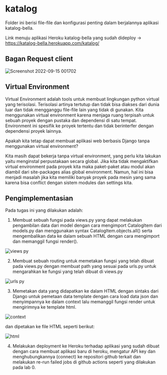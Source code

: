 # katalog

Folder ini berisi file-file dan konfigurasi penting dalam berjalannya aplikasi katalog-bella.

Link menuju aplikasi Heroku katalog-bella yang sudah dideploy -> https://katalog-bella.herokuapp.com/katalog/

## Bagan Request client

![Screenshot 2022-09-15 001702](https://user-images.githubusercontent.com/112465346/190220294-0bac5b82-7f5c-411f-8b9e-991071a78784.png)


## Virtual Environment

Virtual Environment adalah tools untuk membuat lingkungan python virtual yang terisolasi. Terisolasi artinya tertutup dan tidak bisa diakses dari dunia luar dan tidak mengganggu file-file lain yang tidak di gunakan. Kita menggunakan virtual environment karena menjaga ruang terpisah untuk sebuah proyek dengan pustaka dan dependensi di satu tempat. Environment ini spesifik ke proyek tertentu dan tidak berinterfer dengan dependensi proyek lainnya.

Apakah kita tetap dapat membuat aplikasi web berbasis Django tanpa menggunakan virtual environment?

Kita masih dapat bekerja tanpa virtual environment, yang perlu kita lakukan yaitu menginstal perpustakaan secara global. Jika kita tidak mengaktifkan virtual environment pada proyek kita maka paket-paket atau modul akan diambil dari site-packages alias global environment. Namun, hal ini bisa menjadi masalah jika kita memiliki banyak proyek pada mesin yang sama karena bisa conflict dengan sistem modules dan settings kita.

## Pengimplementasian 

Pada tugas ini yang dilakukan adalah:
1. Membuat sebuah fungsi pada views.py yang dapat melakukan pengambilan data dari model dengan cara mengimport CatalogItem dari models.py dan menggunakan syntax CatalogItem.objects.all() serta mengembalikan data ke dalam sebuah HTML dengan cara mengimport dan memanggil fungsi render().

![views py](https://user-images.githubusercontent.com/112465346/190221023-ff2eaaae-eed3-44dc-8cbe-8c2c058cc2de.png)

2. Membuat sebuah routing untuk memetakan fungsi yang telah dibuat pada views.py dengan membuat path yang sesuai pada urls.py untuk mengarahkan ke fungsi yang telah dibuat di views.py

![urls py](https://user-images.githubusercontent.com/112465346/190221371-3506a2f9-d10d-4085-a640-09bce9660034.png)

3. Memetakan data yang didapatkan ke dalam HTML dengan sintaks dari Django untuk pemetaan data template dengan cara load data json dan menyimpannya ke dalam context lalu memanggil fungsi render untuk mengirimnya ke template html.

![context](https://user-images.githubusercontent.com/112465346/190224367-633f50e0-69c5-42f5-b015-0d04c1da3e0c.png) 

dan dipetakan ke file HTML seperti berikut:

![html](https://user-images.githubusercontent.com/112465346/190224765-b21d1183-6c07-41e7-9756-1cb775c26505.png)

4. Melakukan deployment ke Heroku terhadap aplikasi yang sudah dibuat dengan cara membuat aplikasi baru di heroku, mengatur API key dan menghubungkannya (connect) ke repositori github terkait dan melakukan re-run failed jobs di github actions seperti yang dilakukan pada lab 0.
